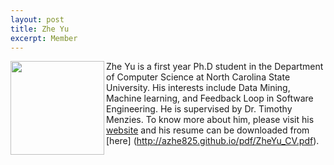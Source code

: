 ```yaml
---
layout: post
title: Zhe Yu
excerpt: Member 
---
```


 
<img align=left width=150
src="{{site.url}}/img/Zhe.jpg"> Zhe Yu is a first year
Ph.D student in the Department of Computer Science at North Carolina State University. 
His interests include Data Mining, Machine learning, and Feedback Loop in Software Engineering. He is supervised by Dr. Timothy Menzies.
To know more about him, please visit his [website](http://azhe825.github.io) 
and his resume can be downloaded from [here] (http://azhe825.github.io/pdf/ZheYu_CV.pdf).

